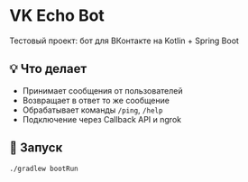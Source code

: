 # VK Echo Bot

Тестовый проект: бот для ВКонтакте на Kotlin + Spring Boot

## 💡 Что делает

- Принимает сообщения от пользователей
- Возвращает в ответ то же сообщение
- Обрабатывает команды `/ping`, `/help`
- Подключение через Callback API и ngrok

## 🚀 Запуск

```bash
./gradlew bootRun

